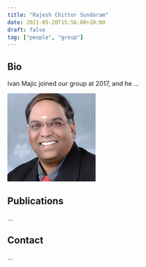 ```yaml
---
title: "Rajesh Chittor Sundaram"
date: 2021-05-20T15:56:00+10:00
draft: false
tag: ["people", "group"]
---
```


## Bio
Ivan Majic joined our group at 2017, and he ...

![profile](/images/people/rajesh.jpg)

## Publications
...


## Contact
...
